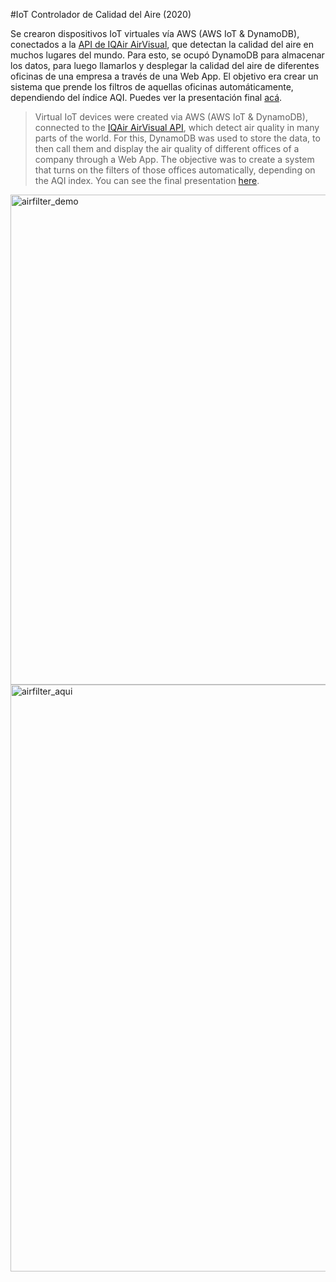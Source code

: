#IoT Controlador de Calidad del Aire (2020)

Se crearon dispositivos IoT virtuales vía AWS (AWS IoT & DynamoDB), conectados a la [API de IQAir AirVisual](https://www.iqair.com/air-pollution-data-api), que detectan la calidad del aire en muchos lugares del mundo. Para esto, se ocupó DynamoDB para almacenar los datos, para luego llamarlos y desplegar la calidad del aire de diferentes oficinas de una empresa a través de una Web App. El objetivo era crear un sistema que prende los filtros de aquellas oficinas automáticamente, dependiendo del índice AQI. Puedes ver la presentación final [acá](https://docs.google.com/presentation/d/1QkE1JyUtCxPunqM987NuLIUPyzu96ILePvg_IU7XCxw/edit#slide=id.g788dc98df2_0_81).
 
> Virtual IoT devices were created via AWS (AWS IoT & DynamoDB), connected to the [IQAir AirVisual API](https://www.iqair.com/air-pollution-data-api), which detect air quality in many parts of the world. For this, DynamoDB was used to store the data, to then call them and display the air quality of different offices of a company through a Web App. The objective was to create a system that turns on the filters of those offices automatically, depending on the AQI index. You can see the final presentation [here](https://docs.google.com/presentation/d/1QkE1JyUtCxPunqM987NuLIUPyzu96ILePvg_IU7XCxw/edit#slide=id.g788dc98df2_0_81).

<img width="784" alt="airfilter_demo" src="https://user-images.githubusercontent.com/31099183/116835008-95b05880-ab8e-11eb-972f-96ca7ddea546.png">
<img width="939" alt="airfilter_aqui" src="https://user-images.githubusercontent.com/31099183/116835021-a3fe7480-ab8e-11eb-81ef-7e72f74cf9b3.png">
